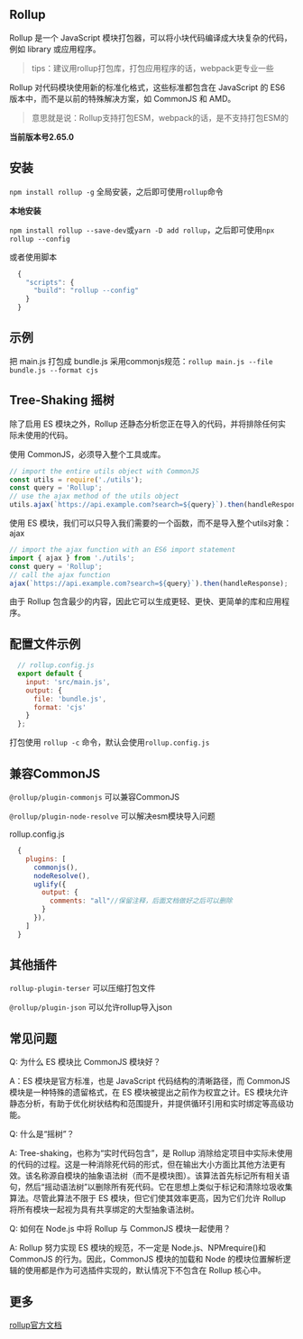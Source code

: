 ## Rollup

  Rollup 是一个 JavaScript 模块打包器，可以将小块代码编译成大块复杂的代码，例如 library 或应用程序。 
  > tips：建议用rollup打包库，打包应用程序的话，webpack更专业一些

  Rollup 对代码模块使用新的标准化格式，这些标准都包含在 JavaScript 的 ES6 版本中，而不是以前的特殊解决方案，如 CommonJS 和 AMD。
  > 意思就是说：Rollup支持打包ESM，webpack的话，是不支持打包ESM的

  **当前版本号2.65.0**
  
## 安装

  `npm install rollup -g` 全局安装，之后即可使用`rollup`命令

  **本地安装**

  `npm install rollup --save-dev`或`yarn -D add rollup`，之后即可使用`npx rollup --config`

  或者使用脚本
  ```js
    {
      "scripts": {
        "build": "rollup --config"
      }
    }
  ```
## 示例

  把 main.js 打包成 bundle.js 采用commonjs规范：`rollup main.js --file bundle.js --format cjs`

## Tree-Shaking 摇树

  除了启用 ES 模块之外，Rollup 还静态分析您正在导入的代码，并将排除任何实际未使用的代码。

  使用 CommonJS，必须导入整个工具或库。
  ```js
  // import the entire utils object with CommonJS
  const utils = require('./utils');
  const query = 'Rollup';
  // use the ajax method of the utils object
  utils.ajax(`https://api.example.com?search=${query}`).then(handleResponse);
  ```

  使用 ES 模块，我们可以只导入我们需要的一个函数，而不是导入整个utils对象：ajax
  ```js
  // import the ajax function with an ES6 import statement
  import { ajax } from './utils';
  const query = 'Rollup';
  // call the ajax function
  ajax(`https://api.example.com?search=${query}`).then(handleResponse);
  ```

  由于 Rollup 包含最少的内容，因此它可以生成更轻、更快、更简单的库和应用程序。


## 配置文件示例

```js
  // rollup.config.js
  export default {
    input: 'src/main.js',
    output: {
      file: 'bundle.js',
      format: 'cjs'
    }
  };
```

打包使用 `rollup -c` 命令，默认会使用`rollup.config.js`


## 兼容CommonJS
  
  `@rollup/plugin-commonjs` 可以兼容CommonJS
  
  `@rollup/plugin-node-resolve` 可以解决esm模块导入问题

  rollup.config.js
  ```js
    {
      plugins: [
        commonjs(),
        nodeResolve(),
        uglify({
          output: {
            comments: "all"//保留注释，后面文档做好之后可以删除
          }
        }),
      ]
    }

  ```

## 其他插件
  
  `rollup-plugin-terser` 可以压缩打包文件

  `@rollup/plugin-json` 可以允许rollup导入json


## 常见问题

  Q: 为什么 ES 模块比 CommonJS 模块好？

  A：ES 模块是官方标准，也是 JavaScript 代码结构的清晰路径，而 CommonJS 模块是一种特殊的遗留格式，在 ES 模块被提出之前作为权宜之计。ES 模块允许静态分析，有助于优化树状结构和范围提升，并提供循环引用和实时绑定等高级功能。

  Q: 什么是“摇树”？

  A: Tree-shaking，也称为“实时代码包含”，是 Rollup 消除给定项目中实际未使用的代码的过程。这是一种消除死代码的形式，但在输出大小方面比其他方法更有效。该名称源自模块的抽象语法树（而不是模块图）。该算法首先标记所有相关语句，然后“摇动语法树”以删除所有死代码。它在思想上类似于标记和清除垃圾收集算法。尽管此算法不限于 ES 模块，但它们使其效率更高，因为它们允许 Rollup 将所有模块一起视为具有共享绑定的大型抽象语法树。

  Q: 如何在 Node.js 中将 Rollup 与 CommonJS 模块一起使用？

  A: Rollup 努力实现 ES 模块的规范，不一定是 Node.js、NPMrequire()和 CommonJS 的行为。因此，CommonJS 模块的加载和 Node 的模块位置解析逻辑的使用都是作为可选插件实现的，默认情况下不包含在 Rollup 核心中。

## 更多

  [rollup官方文档](https://rollupjs.org/guide/en/#introduction)

